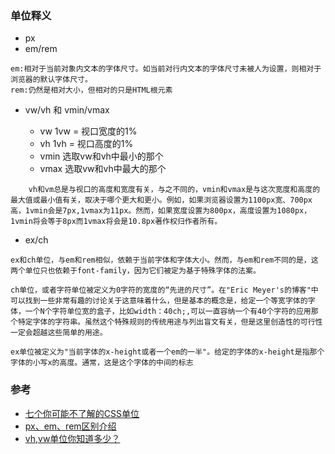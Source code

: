 ### 单位释义
- px 
- em/rem
```
em:相对于当前对象内文本的字体尺寸。如当前对行内文本的字体尺寸未被人为设置，则相对于浏览器的默认字体尺寸。
rem:仍然是相对大小，但相对的只是HTML根元素
```
- vw/vh 和 vmin/vmax

    - vw    1vw = 视口宽度的1%
    - vh	1vh = 视口高度的1%
    - vmin	选取vw和vh中最小的那个
    - vmax	选取vw和vh中最大的那个

```
    vh和vm总是与视口的高度和宽度有关，与之不同的，vmin和vmax是与这次宽度和高度的最大值或最小值有关，取决于哪个更大和更小。例如，如果浏览器设置为1100px宽、700px高，1vmin会是7px,1vmax为11px。然而，如果宽度设置为800px，高度设置为1080px，1vmin将会等于8px而1vmax将会是10.8px著作权归作者所有。
```
- ex/ch
```
ex和ch单位，与em和rem相似，依赖于当前字体和字体大小。然而，与em和rem不同的是，这两个单位只也依赖于font-family，因为它们被定为基于特殊字体的法案。

ch单位，或者字符单位被定义为0字符的宽度的“先进的尺寸”。在"Eric Meyer's的博客"中可以找到一些非常有趣的讨论关于这意味着什么，但是基本的概念是，给定一个等宽字体的字体，一个N个字符单位宽的盒子，比如width：40ch;,可以一直容纳一个有40个字符的应用那个特定字体的字符串。虽然这个特殊规则的传统用途与列出盲文有关，但是这里创造性的可行性一定会超越这些简单的用途。

ex单位被定义为"当前字体的x-height或者一个em的一半"。给定的字体的x-height是指那个字体的小写x的高度。通常，这是这个字体的中间的标志
```

### 参考
- [七个你可能不了解的CSS单位](https://www.w3cplus.com/css/7-css-units-you-might-not-know-about.html)
- [px、em、rem区别介绍](https://www.runoob.com/w3cnote/px-em-rem-different.html)
- [vh,vw单位你知道多少？](https://juejin.im/entry/6844903494386712589)